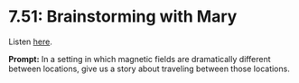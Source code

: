 # 7.51: Brainstorming with Mary 

Listen [here](http://www.writingexcuses.com/2012/12/12/writing-excuses-7-51-brainstorming-with-mary/). 

**Prompt:** In a setting in which magnetic fields are dramatically different between locations, give us a story about traveling between those locations.
